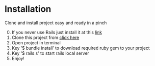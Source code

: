 # Installation

Clone and install project easy and ready in a pinch

0. If you never use Rails just install it at this <a href="http://installrails.com/">link</a>
1. Clone this project from <a href="https://github.com/Chinnatip/vueRailsSample">click here</a>
2. Open project in terminal
3. Key '$ bundle install' to download required ruby gem to your project
4. Key '$ rails s' to start rails local server
5. Enjoy!

